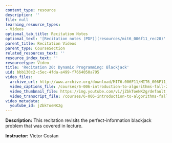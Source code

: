 ```yaml
---
content_type: resource
description: ''
file: null
learning_resource_types:
- Videos
optional_tab_title: Recitation Notes
optional_text: '[Recitation notes (PDF)](resources/mit6_006f11_rec20)'
parent_title: Recitation Videos
parent_type: CourseSection
related_resources_text: ''
resource_index_text: ''
resourcetype: Video
title: 'Recitation 20: Dynamic Programming: Blackjack'
uid: bbb130c2-c5ec-4fda-a499-f7664050a795
video_files:
  archive_url: http://www.archive.org/download/MIT6.006F11/MIT6_006F11_rec20_300k.mp4
  video_captions_file: /courses/6-006-introduction-to-algorithms-fall-2011/0cdea80f9eb857d7b8b760957d7d4436_jZbkToeNK2g.vtt
  video_thumbnail_file: https://img.youtube.com/vi/jZbkToeNK2g/default.jpg
  video_transcript_file: /courses/6-006-introduction-to-algorithms-fall-2011/3d4c27675265e0f65f1cd4596b3f9c14_jZbkToeNK2g.pdf
video_metadata:
  youtube_id: jZbkToeNK2g
---
```


**Description:** This recitation revisits the perfect-information blackjack problem that was covered in lecture.

**Instructor:** Victor Costan